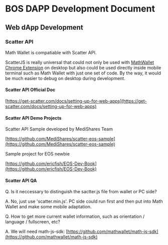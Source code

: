 # BOS DAPP Development Document

## Web dApp Development

### Scatter API

Math Wallet is compatiable with Scatter API.

ScatterJS is really universal that could not only be used with [MathWallet Chrome Extension](https://chrome.google.com/webstore/detail/math-wallet/afbcbjpbpfadlkmhmclhkeeodmamcflc) on desktop but also could be used directly inside mobile terminal such as Math Wallet with just one set of code. By the way, it would be much easier to debug on desktop during development.

#### Scatter API Official Doc

[https://get-scatter.com/docs/setting-up-for-web-apps](https://get-scatter.com/docs/setting-up-for-web-apps)

#### Scatter API Demo Projects

Scatter API Sample developed by MediShares Team

[https://github.com/MediShares/scatter-eos-sample](https://github.com/MediShares/scatter-eos-sample)

Sample project for EOS newbie

[https://github.com/ericfish/EOS-Dev-Book](https://github.com/ericfish/EOS-Dev-Book)

#### Scatter API QA

Q. Is it neccessary to distinguish the sactter.js file from wallet or PC side?

A. No, just use 'scatter.min.js'. PC side could run first and then put into Math Wallet and make some mobile adaptation.

Q. How to get more current wallet information, such as orientation / language / fullscreen, etc?

A. We will need math-js-sdk: [https://github.com/mathwallet/math-js-sdk](https://github.com/mathwallet/math-js-sdk)

